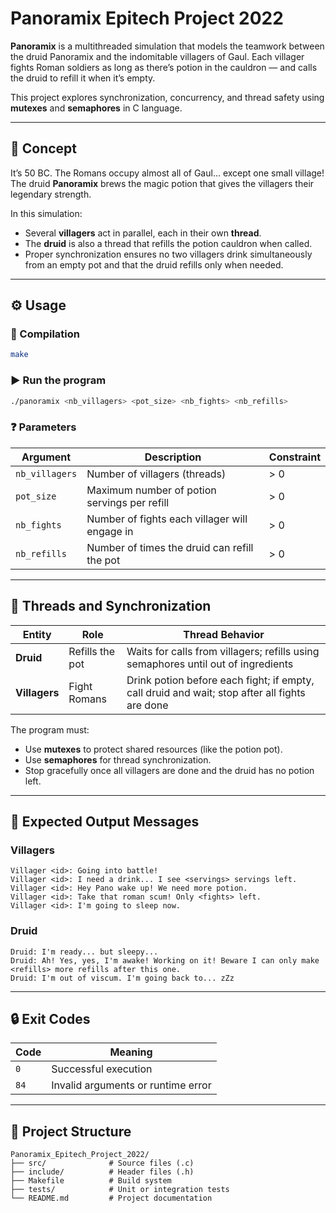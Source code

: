 # Panoramix Epitech Project 2022

**Panoramix** is a multithreaded simulation that models the teamwork between the druid Panoramix and the indomitable villagers of Gaul.
Each villager fights Roman soldiers as long as there’s potion in the cauldron — and calls the druid to refill it when it’s empty.

This project explores synchronization, concurrency, and thread safety using **mutexes** and **semaphores** in C language.

---

## 🧠 Concept

It’s 50 BC.
The Romans occupy almost all of Gaul... except one small village! The druid **Panoramix** brews the magic potion that gives the villagers their legendary strength.

In this simulation:

* Several **villagers** act in parallel, each in their own **thread**.
* The **druid** is also a thread that refills the potion cauldron when called.
* Proper synchronization ensures no two villagers drink simultaneously from an empty pot and that the druid refills only when needed.

---

## ⚙️ Usage

### 🧰 Compilation

```bash
make
```

### ▶️ Run the program

```bash
./panoramix <nb_villagers> <pot_size> <nb_fights> <nb_refills>
```

### ❓ Parameters

| Argument       | Description                                   | Constraint |
| -------------- | --------------------------------------------- | ---------- |
| `nb_villagers` | Number of villagers (threads)                 | > 0        |
| `pot_size`     | Maximum number of potion servings per refill  | > 0        |
| `nb_fights`    | Number of fights each villager will engage in | > 0        |
| `nb_refills`   | Number of times the druid can refill the pot  | > 0        |

---

## 🧵 Threads and Synchronization

| Entity        | Role            | Thread Behavior                                                                               |
| ------------- | --------------- | --------------------------------------------------------------------------------------------- |
| **Druid**     | Refills the pot | Waits for calls from villagers; refills using semaphores until out of ingredients             |
| **Villagers** | Fight Romans    | Drink potion before each fight; if empty, call druid and wait; stop after all fights are done |

The program must:

* Use **mutexes** to protect shared resources (like the potion pot).
* Use **semaphores** for thread synchronization.
* Stop gracefully once all villagers are done and the druid has no potion left.

---

## 🧾 Expected Output Messages

### Villagers

```
Villager <id>: Going into battle!
Villager <id>: I need a drink... I see <servings> servings left.
Villager <id>: Hey Pano wake up! We need more potion.
Villager <id>: Take that roman scum! Only <fights> left.
Villager <id>: I'm going to sleep now.
```

### Druid

```
Druid: I'm ready... but sleepy...
Druid: Ah! Yes, yes, I'm awake! Working on it! Beware I can only make <refills> more refills after this one.
Druid: I'm out of viscum. I'm going back to... zZz
```

---

## 🔒 Exit Codes

| Code | Meaning                            |
| ---- | ---------------------------------- |
| `0`  | Successful execution               |
| `84` | Invalid arguments or runtime error |

---

## 📂 Project Structure

```
Panoramix_Epitech_Project_2022/
├── src/              # Source files (.c)
├── include/          # Header files (.h)
├── Makefile          # Build system
├── tests/            # Unit or integration tests
└── README.md         # Project documentation
```
